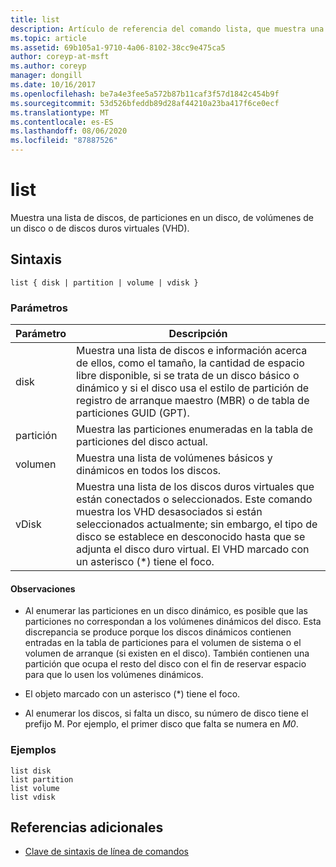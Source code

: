 ```yaml
---
title: list
description: Artículo de referencia del comando lista, que muestra una lista de discos, de particiones en un disco, de volúmenes de un disco o de discos duros virtuales (VHD).
ms.topic: article
ms.assetid: 69b105a1-9710-4a06-8102-38cc9e475ca5
author: coreyp-at-msft
ms.author: coreyp
manager: dongill
ms.date: 10/16/2017
ms.openlocfilehash: be7a4e3fee5a572b87b11caf3f57d1842c454b9f
ms.sourcegitcommit: 53d526bfeddb89d28af44210a23ba417f6ce0ecf
ms.translationtype: MT
ms.contentlocale: es-ES
ms.lasthandoff: 08/06/2020
ms.locfileid: "87887526"
---
```

# <a name="list"></a>list

Muestra una lista de discos, de particiones en un disco, de volúmenes de un disco o de discos duros virtuales (VHD).

## <a name="syntax"></a>Sintaxis

```
list { disk | partition | volume | vdisk }
```

### <a name="parameters"></a>Parámetros

| Parámetro | Descripción |
| --------- | ----------- |
| disk | Muestra una lista de discos e información acerca de ellos, como el tamaño, la cantidad de espacio libre disponible, si se trata de un disco básico o dinámico y si el disco usa el estilo de partición de registro de arranque maestro (MBR) o de tabla de particiones GUID (GPT). |
| partición | Muestra las particiones enumeradas en la tabla de particiones del disco actual. |
| volumen | Muestra una lista de volúmenes básicos y dinámicos en todos los discos. |
| vDisk | Muestra una lista de los discos duros virtuales que están conectados o seleccionados. Este comando muestra los VHD desasociados si están seleccionados actualmente; sin embargo, el tipo de disco se establece en desconocido hasta que se adjunta el disco duro virtual. El VHD marcado con un asterisco (*) tiene el foco. |

#### <a name="remarks"></a>Observaciones

- Al enumerar las particiones en un disco dinámico, es posible que las particiones no correspondan a los volúmenes dinámicos del disco. Esta discrepancia se produce porque los discos dinámicos contienen entradas en la tabla de particiones para el volumen de sistema o el volumen de arranque (si existen en el disco). También contienen una partición que ocupa el resto del disco con el fin de reservar espacio para que lo usen los volúmenes dinámicos.

- El objeto marcado con un asterisco (*) tiene el foco.

- Al enumerar los discos, si falta un disco, su número de disco tiene el prefijo M. Por ejemplo, el primer disco que falta se numera en *M0*.

### <a name="examples"></a>Ejemplos

```
list disk
list partition
list volume
list vdisk
```

## <a name="additional-references"></a>Referencias adicionales

- [Clave de sintaxis de línea de comandos](command-line-syntax-key.md)
